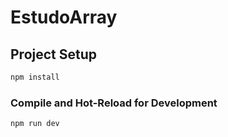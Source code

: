 # EstudoArray


## Project Setup

```sh
npm install
```

### Compile and Hot-Reload for Development

```sh
npm run dev
```
